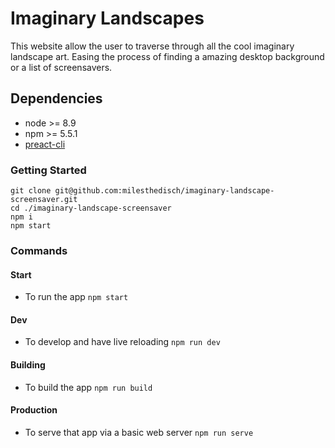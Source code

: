 # Imaginary Landscapes
This website allow the user to traverse through all the cool imaginary landscape art. Easing the process of finding a amazing desktop background or a list of screensavers.

## Dependencies

- node >= 8.9
- npm >= 5.5.1
- [preact-cli](https://github.com/developit/preact-cli)

### Getting Started

```
git clone git@github.com:milesthedisch/imaginary-landscape-screensaver.git
cd ./imaginary-landscape-screensaver
npm i
npm start
```

### Commands

#### Start
  - To run the app `npm start`

#### Dev
  - To develop and have live reloading `npm run dev`

#### Building 
  - To build the app `npm run build`

#### Production
  - To serve that app via a basic web server `npm run serve`
